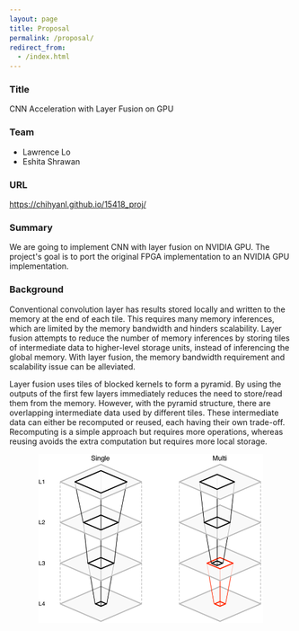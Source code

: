 ```yaml
---
layout: page
title: Proposal
permalink: /proposal/
redirect_from:
  - /index.html
---
```

### Title
CNN Acceleration with Layer Fusion on GPU
### Team
* Lawrence Lo
* Eshita Shrawan
### URL
https://chihyanl.github.io/15418_proj/
### Summary
We are going to implement CNN with layer fusion on NVIDIA GPU. The project's goal is to port the original FPGA implementation to an NVIDIA GPU implementation.
### Background
Conventional convolution layer has results stored locally and written to the memory at the end of each tile. This requires many memory inferences, which are limited by the memory bandwidth and hinders scalability. Layer fusion attempts to reduce the number of memory inferences by storing tiles of intermediate data to higher-level storage units, instead of inferencing the global memory. With layer fusion, the memory bandwidth requirement and scalability issue can be alleviated.

Layer fusion uses tiles of blocked kernels to form a pyramid. By using the outputs of the first few layers immediately reduces the need to store/read them from the memory. However, with the pyramid structure, there are overlapping intermediate data used by different tiles. These intermediate data can either be recomputed or reused, each having their own trade-off. Recomputing is a simple approach but requires more operations, whereas reusing avoids the extra computation but requires more local storage.

<p align="center">
  <img src="fusion_pyramid.png" width=400>
</p>
